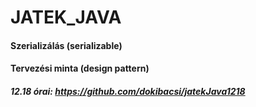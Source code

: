 # JATEK_JAVA

#### Szerializálás (serializable) 
#### Tervezési minta (design pattern)


##### 12.18 órai: https://github.com/dokibacsi/jatekJava1218
